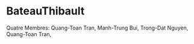 # BateauThibault
Quatre Membres:
               Quang-Toan Tran, 
               Manh-Trung Bui, 
               Trong-Dat Nguyen,
               Quang-Toan Tran, 
